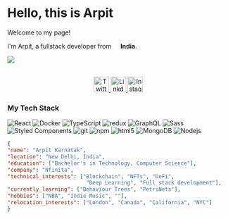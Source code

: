 # Hello, this is Arpit

Welcome to my page!

I'm Arpit, a fullstack developer from <img src="https://cdn-icons-png.flaticon.com/512/330/330439.png" width="13"/> <b>India</b>.

![](https://visitor-badge.glitch.me/badge?page_id=arpitkarnatak.arpitkarnatak)


<p align="center">
<br/>
<a href="https://twitter.com/arpitkarnatak">
  <img alt="Twitter" width="35px" src="https://image.flaticon.com/icons/svg/2111/2111703.svg" />
</a>
<a href="https://www.linkedin.com/in/arpitkarnatak">
  <img alt="LinkdeIN" width="35px" src="https://image.flaticon.com/icons/svg/2111/2111465.svg" />
</a>
<a href="https://www.instagram.com/arpitkarnatak">
  <img alt="Instagram" width="35px" src="https://image.flaticon.com/icons/svg/2111/2111421.svg" />
</a>
</p>

<h3>My Tech Stack</h3>
<p>
  <img alt="React" src="https://img.shields.io/badge/-React-45b8d8?style=flat-square&logo=react&logoColor=white" />
  <img alt="Docker" src="https://img.shields.io/badge/-Docker-46a2f1?style=flat-square&logo=docker&logoColor=white" />
  <img alt="TypeScript" src="https://img.shields.io/badge/-TypeScript-007ACC?style=flat-square&logo=typescript&logoColor=white" />
  <img alt="redux" src="https://img.shields.io/badge/-Redux-764ABC?style=flat-square&logo=redux&logoColor=white" />
  <img alt="GraphQL" src="https://img.shields.io/badge/-GraphQL-E10098?style=flat-square&logo=graphql&logoColor=white" />
  <img alt="Sass" src="https://img.shields.io/badge/-Sass-CC6699?style=flat-square&logo=sass&logoColor=white" />
  <img alt="Styled Components" src="https://img.shields.io/badge/-Styled_Components-db7092?style=flat-square&logo=styled-components&logoColor=white" />
  <img alt="git" src="https://img.shields.io/badge/-Git-F05032?style=flat-square&logo=git&logoColor=white" />
  <img alt="npm" src="https://img.shields.io/badge/-NPM-CB3837?style=flat-square&logo=npm&logoColor=white" />
  <img alt="html5" src="https://img.shields.io/badge/-HTML5-E34F26?style=flat-square&logo=html5&logoColor=white" />
  <img alt="MongoDB" src="https://img.shields.io/badge/-MongoDB-13aa52?style=flat-square&logo=mongodb&logoColor=white" />
  <img alt="Nodejs" src="https://img.shields.io/badge/-Nodejs-43853d?style=flat-square&logo=Node.js&logoColor=white" />
</p>

```json
{
"name": "Arpit Karnatak",
"location": "New Delhi, India",
"education": ["Bachelor's in Technology, Computer Science"],
"company": "Nfinita",
"technical_interests": ["Blockchain", "NFTs", "DeFi",
                         "Deep Learning", "Full stack development"],
"currently_learning": ["Behaviour Trees", "PetriNets"],
"hobbies": ["NBA", "Indie Music", ""],
"relocation_interests": ["London", "Canada", "California", "NYC"]
}
```
